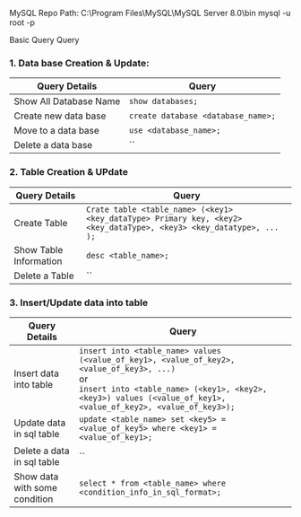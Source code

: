 MySQL Repo Path: C:\Program Files\MySQL\MySQL Server 8.0\bin
mysql -u root -p


Basic Query  Query
### 1. Data base Creation & Update:
Query Details | Query
-|-
Show All Database Name | `show databases;`
Create new data base | `create database <database_name>;`
Move to a data base | `use <database_name>;`
Delete a data base| ``

### 2. Table Creation & UPdate
Query Details | Query
-|-
Create Table | `Crate table <table_name> (<key1> <key_dataType> Primary key, <key2> <key_dataType>, <key3> <key_datatype>, ... );`
Show Table Information | `desc <table_name>;`
Delete a Table| ``

### 3. Insert/Update data into table
Query Details | Query
-|-
Insert data into table | `insert into <table_name> values (<value_of_key1>, <value_of_key2>, <value_of_key3>, ...)` <br> or <br> `insert into <table_name> (<key1>, <key2>, <key3>) values (<value_of_key1>, <value_of_key2>, <value_of_key3>);`
Update data in sql table | `update <table_name> set <key5> = <value_of_key5> where <key1> = <value_of_key1>;`
Delete a data in sql table | ``
Show data with some condition | `select * from <table_name> where <condition_info_in_sql_format>;`

